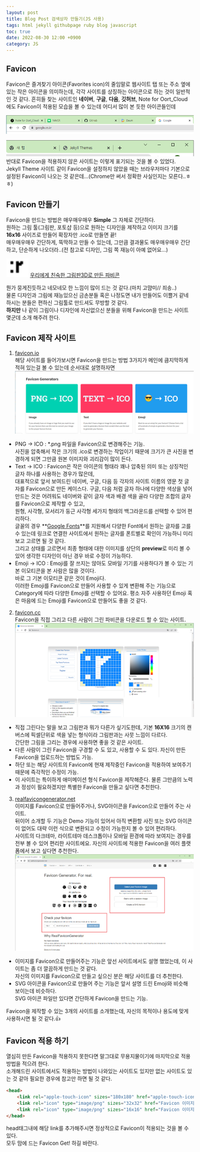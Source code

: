 ```yaml
---
layout: post
title: Blog Post 검색상자 만들기(JS 사용)
tags: html jekyll githubpage ruby blog javascript
toc: true
date: 2022-08-30 12:00 +0900
category: JS
---
```


## Favicon
Favicon은 즐겨찾기 아이콘(Favorites icon)의 줄임말로 웹사이트 탭 또는 주소 옆에 있는 작은 아이콘을 의미하는데, 각각 사이트를 상징하는 아이콘으로 하는 것이 일반적인 것 같다. 
흔히들 찾는 사이트인 **네이버**, **구글**, **다음**, **깃허브**, Note for Oort_Cloud 에도 Favicon이 적용된 모습을 볼 수 있는데 어디서 많이 본 듯한 아이콘들인데 

![Favicon_Example_01](/assets/img/Favicon_Example_01.png "Chrome Tab 웹 사이트 파비콘[설정]")  

![Favicon_Example_02](/assets/img/Favicon_Example_02.png "Chrome Tab 웹 사이트 파비콘[미설정]")  
반대로 Favicon을 적용하지 않은 사이트는 이렇게 표기되는 것을 볼 수 있었다.  
Jekyll Theme 사이트 같이 Favicon을 설정하지 않았을 때는 브라우저마다 기본으로 설정된 Favicon이 나오는 것 같은데...(Chrome만 써서 정확한 사실인지는 모른다..ㅎㅎ)

## Favicon 만들기
Favicon을 만드는 방법은 매우매우매우 **Simple** 그 자체로 간단하다.  
원하는 그림 툴(그림판, 포토샵 등)으로 원하는 디자인을 제작하고 이미지 크기를 **16x16** 사이즈로 만들어 확장자만 .ico로 만들면 끝!  
매우매우매우 간단하게, 뚝딱하고 만들 수 있는데, 그만큼 결과물도 매우매우매우 간단하고, 단순하게 나오더라..(전 참고로 디자인, 그림 쪽 재능이 아예 없어요...)

<img src="/assets/img/ArtPad_favicon.png" alt="Artpad_Example_01" title="그림판3D로 만든 파비콘" width="60" height="50" style="display:inline"> <u>우리에게 친숙한 그림판3D로 만든 파비콘</u>  

뭔가 뭉게진듯하고 네모네모 한 느낌이 많이 드는 것 같다.(마치 고먐미// 죄송..)  
물론 디자인과 그림에 재능있으신 금손분들 혹은 나정도면 내가 만들어도 이쁠거 같네 하시는 분들은 편하신 그림툴로 만드셔도 무방할 것 같다.  
**하지만** 나 같이 그림이나 디자인에 자신없으신 분들을 위해 Favicon을 만드는 사이트 몇군데 소개 해주려 한다.

## Favicon 제작 사이트

1. [favicon.io](https://favicon.io/)  
해당 사이트를 들어가보시면 Favicon을 만드는 방법 3가지가 메인에 큼지막하게 적혀 있는걸 볼 수 있는데 순서대로 설명하자면  
![Favicon.io](/assets/img/Favicon_Favicon_io.png "Favicon.io 메인 화면")
- PNG -> ICO : *.png 파일을 Favicon으로 변경해주는 기능.  
사진을 압축해서 작은 크기의 .ico로 변경하는 작업이기 때문에 크기가 큰 사진을 변경하게 되면 그만큼 원본 이미지와 괴리감이 많이 든다.  
- Text -> ICO : Favicon은 작은 아이콘의 형태라 꽤나 압축된 의미 또는 상징적인 글자 하나를 사용하는 경우가 많은데,  
대표적으로 앞서 보여드린 네이버, 구글, 다음 등 각자의 사이트 이름의 영문 첫 글자를 Favicon으로 만든 케이스다.
구글, 다음 처럼 글자 하나에 다양한 색상을 넣어 만드는 것은 어려워도 네이버와 같이 글자 색과 배경 색을 골라 다양한 조합의 글자를 Favicon으로 제작할 수 있고,    
원형, 사각형, 모서리가 둥근 사각형 세가지 형태의 백그라운드를 선택할 수 있어 편리하다.  
글꼴의 경우 **[Google Fonts](https://fonts.google.com/)**를 지원해서 다양한 Font에서 원하는 글자를 고를 수 있는데 링크로 연결한 사이트에서 원하는 글자를 폰트별로 확인이 가능하니 미리 보고 고르면 될 것 같다.  
그리고 상태를 고르면서 최종 형태에 대한 이미지를 상단의 **preview**로 미리 볼 수 있어 생각한 디자인이 아닌 경우 바로 수정이 가능하다.
- Emoji -> ICO : Emoji를 잘 쓰지는 않아도 모바일 기기를 사용하다가 볼 수 있는 기본 이모티콘을 본 사람은 많을 것이다.  
바로 그 기본 이모티콘 같은 것이 Emoji다.  
이러한 Emoji를 Favicon으로 만들어 사용할 수 있게 변환해 주는 기능으로 Category에 따라 다양한 Emoji를 선택할 수 있어요. 평소 자주 사용하던 Emoji 혹은 마음에 드는 Emoji를 Favicon으로 만들어도 좋을 것 같다.  
2. [favicon.cc](https://www.favicon.cc/)  
Favicon을 직접 그리고 다른 사람이 그린 파비콘을 다운로드 할 수 있는 사이트.
![Favicon.cc](/assets/img/Favicon_Favicon_cc.png "Favicon.cc 메인 화면")
- 직접 그린다는 말을 보고 그림판과 뭐가 다른가 싶기도한데, 기본 **16X16** 크기의 캔버스에 픽셀단위로 색을 넣는 형식이라 그림판과는 사뭇 느낌이 다르다.  
간단한 그림을 그리는 경우에 사용하면 좋을 것 같은 사이트.
- 다른 사람이 그린 Favicon을 구경할 수 도 있고, 사용할 수 도 있다. 자신이 만든 Favicon을 업로드하는 방법도 가능.
- 하단 또는 해당 사이트의 Favicon에 현재 제작중인 Favicon을 적용하여 보여주기 때문에 즉각적인 수정이 가능.
- 이 사이트는 특이하게 애미메이션 형식 Favicon을 제작해준다. 물론 그만큼의 노력과 정성이 필요하겠지만 특별한 Favicon을 만들고 싶다면 추천한다.
3. [realfavicongenerator.net](https://realfavicongenerator.net/)  
이미지를 Favicon으로 만들어주거나, SVG아이콘을 Favicon으로 만들어 주는 사이트.  
뒤이어 소개할 두 기능은 Demo 기능이 있어서 아직 변환할 사진 또는 SVG 아이콘이 없어도 대략 이런 식으로 변환되고 수정이 가능한지 볼 수 있어 편리하다.  
사이트의 다크테마, 라이트테마 데스크톱이나 모바일 환경에 따라 보여지는 경우를 전부 볼 수 있어 편리한 사이트에요. 자신의 사이트에 적용한 Favicon을 여러 플랫폼에서 보고 싶다면 추천한다.
![realfavicongenerator.net](/assets/img/Favicon_realfavicongenerator_net.png "realfavicongenerator.net 메인 화면")
- 이미지를 Favicon으로 만들어주는 기능은 앞선 사이트에서도 설명 했었는데, 이 사이트는 좀 더 깔끔하게 만드는 것 같다.  
자신의 이미지를 Favicon으로 만들고 싶으신 분은 해당 사이트를 더 추천한다.
- SVG 아이콘을 Favicon으로 만들어 주는 기능은 앞서 설명 드린 Emoji와 비슷해 보이는데 비슷하다.  
SVG 아이콘 파일만 있다면 간단하게 Favicon을 만드는 기능.  

Favicon을 제작할 수 있는 3개의 사이트를 소개했는데, 자신의 목적이나 용도에 맞게 사용하시면 될 것 같다.👍

## Favicon 적용 하기
열심히 만든 Favicon을 적용하지 못한다면 말그대로 무용지물이기에 마지막으로 적용 방법을 적으려 한다.  
소개해드린 사이트에서도 적용하는 방법이 나와있는 사이트도 있지만 없는 사이트도 있는 것 같아 필요한 경우에 참고만 하면 될 것 같다.
```html
<head>
    <link rel="apple-touch-icon" sizes="180x180" href="apple-touch-icon 이미지 경로"> <!--IOS 웹앱 아이콘 이미지 -->
    <link rel="icon" type="image/png" sizes="32x32" href="Favicon 이미지 경로"> <!--Favicon 32X32 이미지 -->
    <link rel="icon" type="image/png" sizes="16x16" href="Favicon 이미지 경로"> <!--Favicon 16X16 이미지 -->
</head>
```
head태그내에 해당 link를 추가해주시면 정상적으로 Favicon이 적용되는 것을 볼 수 있다.  
모두 맘에 드는 Favicon Get! 하길 바란다.